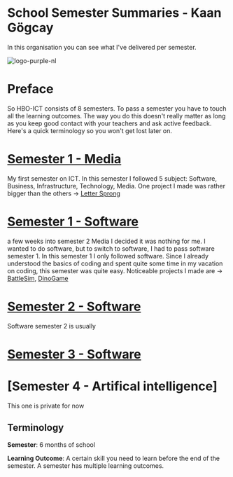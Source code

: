 # School Semester Summaries - Kaan Gögcay
In this organisation you can see what I've delivered per semester.

![logo-purple-nl](https://user-images.githubusercontent.com/74303221/201209216-d3bfa414-19ac-4c79-80c1-fa27c0a975cf.png)

# Preface
So HBO-ICT consists of 8 semesters. To pass a semester you have to touch all the learning outcomes. The way you do this doesn't really matter as long as you keep good contact with your teachers and ask active feedback. Here's a quick terminology so you won't get lost later on.

# [Semester 1 - Media](https://github.com/School-Semester-Summaries/media-semester-1)
My first semester on ICT. In this semester I followed 5 subject: Software, Business, Infrastructure, Technology, Media. One project I made was rather bigger than the others -> [Letter Sprong](https://github.com/School-Semester-Summaries/media-semester-1/tree/master/Media)

# [Semester 1 - Software](https://github.com/School-Semester-Summaries/software-semester-1)
a few weeks into semester 2 Media I decided it was nothing for me. I wanted to do software, but to switch to software, I had to pass software semester 1. In this semester 1 I only followed software. Since I already understood the basics of coding and spent quite some time in my vacation on coding, this semester was quite easy. Noticeable projects I made are -> [BattleSim](https://github.com/CrossyChainsaw/BattleSim), [DinoGame](https://github.com/CrossyChainsaw/DinoGame)

# [Semester 2 - Software](https://github.com/School-Semester-Summaries/software-semester-2)
Software semester 2 is usually 

# [Semester 3 - Software](https://github.com/School-Semester-Summaries/software-semester-3)

# [Semester 4 - Artifical intelligence]
This one is private for now

## Terminology

**Semester**: 6 months of school

**Learning Outcome**: A certain skill you need to learn before the end of the semester. A semester has multiple learning outcomes.
